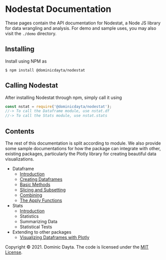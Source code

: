 # Nodestat Documentation

These pages contain the API documentation for Nodestat, a Node JS library for data wrangling and analysis. For demo and sample uses, you may also visit the `./demo` directory.

## Installing

Install using NPM as

```properties
$ npm install @dominicdayta/nodestat
```

## Calling Nodestat

After installing Nodestat through npm, simply call it using

```javascript
const nstat = require('@dominicdayta/nodestat');
//-> To call the Dataframe module, use nstat.df
//-> To call the Stats module, use nstat.stats
```

## Contents

The rest of this documentation is split according to module. We also provide some sample documentations for how the package can integrate with other, existing packages, particularly the Plotly library for creating beautiful data visualizations.

- Dataframe
    - [Introduction](dataframe/introduction.md)
    - [Creating Dataframes](dataframe/creating.md)
    - [Basic Methods](basic.md)
    - [Slicing and Subsetting](dataframe/slicing.md)
    - [Combining](dataframe/combining.md)
    - [The Apply Functions](dataframe/apply.md)
- Stats
    - [Introduction](stats/introduction.md)
    - Statistics
    - Summarizing Data
    - Statistical Tests
- Extending to other packages
    - [Visualizing Dataframes with Plotly](extending/plotly.md)



Copyright &copy; 2021. Dominic Dayta. The code is licensed under the [MIT License](https://opensource.org/licenses/MIT).